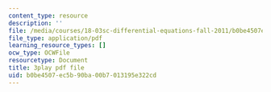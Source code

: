 ```yaml
---
content_type: resource
description: ''
file: /media/courses/18-03sc-differential-equations-fall-2011/b0be4507ec5b90ba00b7013195e322cd_q0PxCQWG3ic.pdf
file_type: application/pdf
learning_resource_types: []
ocw_type: OCWFile
resourcetype: Document
title: 3play pdf file
uid: b0be4507-ec5b-90ba-00b7-013195e322cd
---
```

